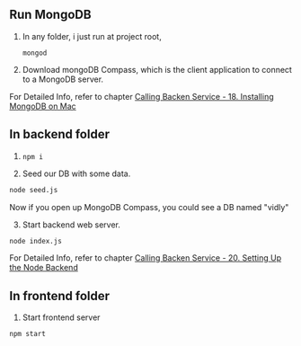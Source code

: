 ## Run MongoDB

1. In any folder, i just run at project root,

   `mongod`

2. Download mongoDB Compass, which is the client application to connect to a MongoDB server.

For Detailed Info, refer to chapter [Calling Backen Service - 18. Installing MongoDB on Mac](https://codewithmosh.com/courses/357787/lectures/5867618)

## In backend folder

1. `npm i`

2. Seed our DB with some data.

```bash
node seed.js
```

Now if you open up MongoDB Compass, you could see a DB named "vidly"

3. Start backend web server.

```bash
node index.js
```

For Detailed Info, refer to chapter [Calling Backen Service - 20. Setting Up the Node Backend](https://codewithmosh.com/courses/357787/lectures/5867613)

## In frontend folder

1. Start frontend server

```bash
npm start
```
